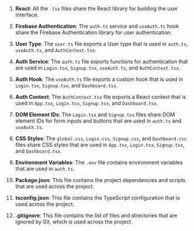 1. **React**: All the `.tsx` files share the React library for building the user interface.

2. **Firebase Authentication**: The `auth.ts` service and `useAuth.ts` hook share the Firebase Authentication library for user authentication.

3. **User Type**: The `user.ts` file exports a User type that is used in `auth.ts`, `useAuth.ts`, and `AuthContext.tsx`.

4. **Auth Service**: The `auth.ts` file exports functions for authentication that are used in `Login.tsx`, `Signup.tsx`, `useAuth.ts`, and `AuthContext.tsx`.

5. **Auth Hook**: The `useAuth.ts` file exports a custom hook that is used in `Login.tsx`, `Signup.tsx`, and `Dashboard.tsx`.

6. **Auth Context**: The `AuthContext.tsx` file exports a React context that is used in `App.tsx`, `Login.tsx`, `Signup.tsx`, and `Dashboard.tsx`.

7. **DOM Element IDs**: The `Login.tsx` and `Signup.tsx` files share DOM element IDs for form inputs and buttons that are used in `auth.ts` and `useAuth.ts`.

8. **CSS Styles**: The `global.css`, `Login.css`, `Signup.css`, and `Dashboard.css` files share CSS styles that are used in `App.tsx`, `Login.tsx`, `Signup.tsx`, and `Dashboard.tsx`.

9. **Environment Variables**: The `.env` file contains environment variables that are used in `auth.ts`.

10. **Package.json**: This file contains the project dependencies and scripts that are used across the project.

11. **tsconfig.json**: This file contains the TypeScript configuration that is used across the project.

12. **.gitignore**: This file contains the list of files and directories that are ignored by Git, which is used across the project.